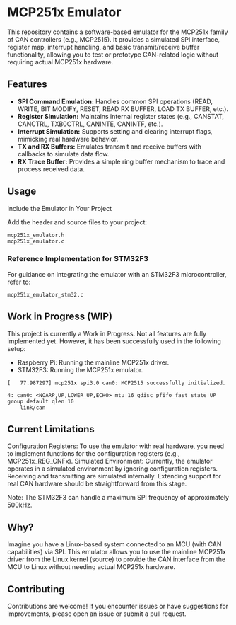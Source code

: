 # MCP251x Emulator
This repository contains a software-based emulator for the MCP251x family of CAN controllers (e.g., MCP2515). It provides a simulated SPI interface, register map, interrupt handling, and basic transmit/receive buffer functionality, allowing you to test or prototype CAN-related logic without requiring actual MCP251x hardware.

## Features
- **SPI Command Emulation:** Handles common SPI operations (READ, WRITE, BIT MODIFY, RESET, READ RX BUFFER, LOAD TX BUFFER, etc.).
- **Register Simulation:** Maintains internal register states (e.g., CANSTAT, CANCTRL, TXB0CTRL, CANINTE, CANINTF, etc.).
- **Interrupt Simulation:** Supports setting and clearing interrupt flags, mimicking real hardware behavior.
- **TX and RX Buffers:** Emulates transmit and receive buffers with callbacks to simulate data flow.
- **RX Trace Buffer:** Provides a simple ring buffer mechanism to trace and process received data.

## Usage
Include the Emulator in Your Project

Add the header and source files to your project:

```
mcp251x_emulator.h
mcp251x_emulator.c
```

### Reference Implementation for STM32F3

For guidance on integrating the emulator with an STM32F3 microcontroller, refer to:

```
mcp251x_emulator_stm32.c
```

## Work in Progress (WIP)
This project is currently a Work in Progress. Not all features are fully implemented yet. However, it has been successfully used in the following setup:

- Raspberry Pi: Running the mainline MCP251x driver.
- STM32F3: Running the MCP251x emulator.

```
[   77.987297] mcp251x spi3.0 can0: MCP2515 successfully initialized.
```

```
4: can0: <NOARP,UP,LOWER_UP,ECHO> mtu 16 qdisc pfifo_fast state UP group default qlen 10
    link/can
```

## Current Limitations
Configuration Registers: To use the emulator with real hardware, you need to implement functions for the configuration registers (e.g., MCP251x_REG_CNFx).
Simulated Environment: Currently, the emulator operates in a simulated environment by ignoring configuration registers. Receiving and transmitting are simulated internally. Extending support for real CAN hardware should be straightforward from this stage.

Note: The STM32F3 can handle a maximum SPI frequency of approximately 500kHz.

## Why?
Imagine you have a Linux-based system connected to an MCU (with CAN capabilities) via SPI. This emulator allows you to use the mainline MCP251x driver from the Linux kernel (source) to provide the CAN interface from the MCU to Linux without needing actual MCP251x hardware.

## Contributing
Contributions are welcome! If you encounter issues or have suggestions for improvements, please open an issue or submit a pull request.
